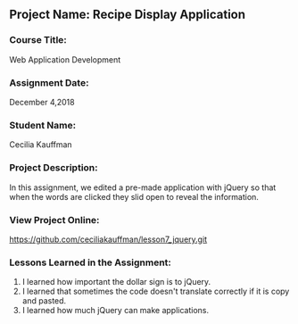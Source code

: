 ## Project Name:  Recipe Display Application

### Course Title:
Web Application Development

### Assignment Date:  
December 4,2018

### Student Name:  
Cecilia Kauffman

### Project Description:
In this assignment, we edited a pre-made application with jQuery so that when the words are clicked they slid open to reveal the information.

### View Project Online:
https://github.com/ceciliakauffman/lesson7_jquery.git

### Lessons Learned in the Assignment:
1. I learned how important the dollar sign is to jQuery.
2. I learned that sometimes the code doesn't translate correctly if it is copy and pasted.
3. I learned how much jQuery can make applications.
